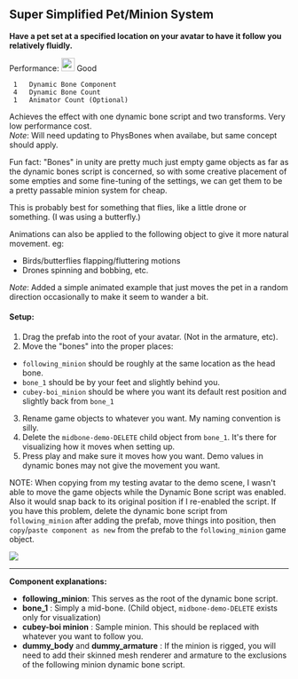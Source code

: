 ## Super Simplified Pet/Minion System
**Have a pet set at a specified location on your avatar to have it follow you relatively fluidly.**

Performance: <img src="https://i.imgur.com/zK7p4wv.png" width="24"/> Good  
```
 1   Dynamic Bone Component
 4   Dynamic Bone Count
 1   Animator Count (Optional)
```

Achieves the effect with one dynamic bone script and two transforms.  Very low performance cost.  
*Note*: Will need updating to PhysBones when availabe, but same concept should apply.

Fun fact: "Bones" in unity are pretty much just empty game objects as far as the dynamic bones script is concerned, so with some creative placement of some empties and some fine-tuning of the settings, we can get them to be a pretty passable minion system for cheap.

This is probably best for something that flies, like a little drone or something. (I was using a butterfly.)

Animations can also be applied to the following object to give it more natural movement. eg:  
  * Birds/butterflies flapping/fluttering motions
  * Drones spinning and bobbing, etc.

*Note*: Added a simple animated example that just moves the pet in a random direction occasionally to make it seem to wander a bit.

#### Setup:
1. Drag the prefab into the root of your avatar. (Not in the armature, etc).
2. Move the "bones" into the proper places:
  * `following_minion` should be roughly at the same location as the head bone.
  * `bone_1` should be by your feet and slightly behind you.
  * `cubey-boi_minion` should be where you want its default rest position and slightly back from `bone_1`
3. Rename game objects to whatever you want.  My naming convention is silly.
4. Delete the `midbone-demo-DELETE` child object from `bone_1`.  It's there for visualizing how it moves when setting up.
5. Press play and make sure it moves how you want.  Demo values in dynamic bones may not give the movement you want.

NOTE: When copying from my testing avatar to the demo scene, I wasn't able to move the game objects while the Dynamic Bone script was enabled.  Also it would snap back to its original position if I re-enabled the script.  If you have this problem, delete the dynamic bone script from `following_minion` after adding the prefab, move things into position, then `copy`/`paste component as new` from the prefab to the `following_minion` game object.

![](https://i.imgur.com/QZeSaHE.png)

---

**Component explanations:**
* **following_minion**: This serves as the root of the dynamic bone script.
* **bone_1** : Simply a mid-bone. (Child object, `midbone-demo-DELETE` exists only for visualization)
* **cubey-boi minion** : Sample minion.  This should be replaced with whatever you want to follow you.
* **dummy_body** and **dummy_armature** : If the minion is rigged, you will need to add their skinned mesh renderer and armature to the exclusions of the following minion dynamic bone script.
